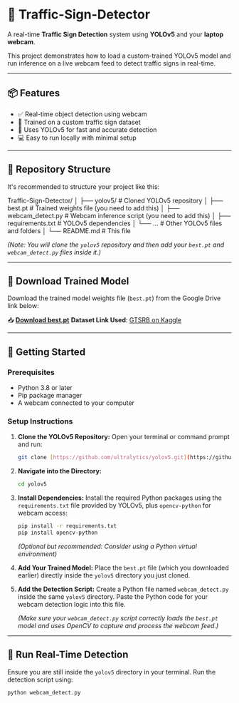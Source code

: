 # 🚦 Traffic-Sign-Detector

A real-time **Traffic Sign Detection** system using **YOLOv5** and your **laptop webcam**.

This project demonstrates how to load a custom-trained YOLOv5 model and run inference on a live webcam feed to detect traffic signs in real-time.

---

## 📦 Features

- ✅ Real-time object detection using webcam
- 🚗 Trained on a custom traffic sign dataset
- 🧠 Uses YOLOv5 for fast and accurate detection
- 💻 Easy to run locally with minimal setup

---

## 📁 Repository Structure

It's recommended to structure your project like this:

Traffic-Sign-Detector/
│
├── yolov5/                 # Cloned YOLOv5 repository
│   ├── best.pt             # Trained weights file (you need to add this)
│   ├── webcam_detect.py    # Webcam inference script (you need to add this)
│   ├── requirements.txt    # YOLOv5 dependencies
│   └── ...                 # Other YOLOv5 files and folders
│
└── README.md               # This file

*(Note: You will clone the `yolov5` repository and then add your `best.pt` and `webcam_detect.py` files inside it.)*

---

## 🔽 Download Trained Model

Download the trained model weights file (`best.pt`) from the Google Drive link below:

📥 **[Download best.pt](https://drive.google.com/drive/folders/1FAYX2EP78fVPvhz_D7nkGnJx7zUq53h3?usp=drive_link)**
    **Dataset Link Used**: [GTSRB on Kaggle](https://www.kaggle.com/datasets/meowmeowmeowmeowmeow/gtsrb-german-traffic-sign)

---

## 🚀 Getting Started

### Prerequisites

-   Python 3.8 or later
-   Pip package manager
-   A webcam connected to your computer

### Setup Instructions

1.  **Clone the YOLOv5 Repository:**
    Open your terminal or command prompt and run:
    ```bash
    git clone [https://github.com/ultralytics/yolov5.git](https://github.com/ultralytics/yolov5.git)
    ```

2.  **Navigate into the Directory:**
    ```bash
    cd yolov5
    ```

3.  **Install Dependencies:**
    Install the required Python packages using the `requirements.txt` file provided by YOLOv5, plus `opencv-python` for webcam access:
    ```bash
    pip install -r requirements.txt
    pip install opencv-python
    ```
    *(Optional but recommended: Consider using a Python virtual environment)*

4.  **Add Your Trained Model:**
    Place the `best.pt` file (which you downloaded earlier) directly inside the `yolov5` directory you just cloned.

5.  **Add the Detection Script:**
    Create a Python file named `webcam_detect.py` inside the same `yolov5` directory. Paste the Python code for your webcam detection logic into this file.

    *(Make sure your `webcam_detect.py` script correctly loads the `best.pt` model and uses OpenCV to capture and process the webcam feed.)*

---

## 🧪 Run Real-Time Detection

Ensure you are still inside the `yolov5` directory in your terminal. Run the detection script using:

```bash
python webcam_detect.py










